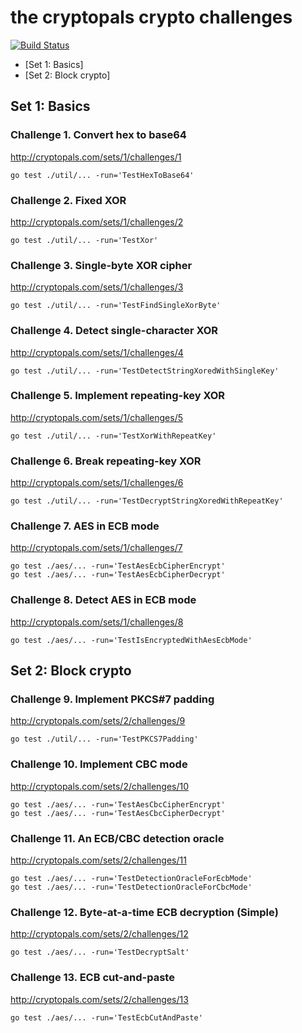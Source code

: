 # the cryptopals crypto challenges

[![Build Status](https://circleci.com/gh/larrylv/cryptopals/tree/master.svg?style=shield&circle-token=2f0ef05b1a06905e660a9890231523430ea3b966)](https://circleci.com/gh/larrylv/cryptopals/tree/master)

* [Set 1: Basics]
* [Set 2: Block crypto]

## Set 1: Basics

### Challenge 1. Convert hex to base64

http://cryptopals.com/sets/1/challenges/1

```
go test ./util/... -run='TestHexToBase64'
```

### Challenge 2. Fixed XOR

http://cryptopals.com/sets/1/challenges/2

```
go test ./util/... -run='TestXor'
```

### Challenge 3. Single-byte XOR cipher

http://cryptopals.com/sets/1/challenges/3

```
go test ./util/... -run='TestFindSingleXorByte'
```

### Challenge 4. Detect single-character XOR

http://cryptopals.com/sets/1/challenges/4

```
go test ./util/... -run='TestDetectStringXoredWithSingleKey'
```

### Challenge 5. Implement repeating-key XOR

http://cryptopals.com/sets/1/challenges/5

```
go test ./util/... -run='TestXorWithRepeatKey'
```

### Challenge 6. Break repeating-key XOR

http://cryptopals.com/sets/1/challenges/6

```
go test ./util/... -run='TestDecryptStringXoredWithRepeatKey'
```

### Challenge 7. AES in ECB mode

http://cryptopals.com/sets/1/challenges/7

```
go test ./aes/... -run='TestAesEcbCipherEncrypt'
go test ./aes/... -run='TestAesEcbCipherDecrypt'
```

### Challenge 8. Detect AES in ECB mode

http://cryptopals.com/sets/1/challenges/8

```
go test ./aes/... -run='TestIsEncryptedWithAesEcbMode'
```

## Set 2: Block crypto

### Challenge 9. Implement PKCS#7 padding

http://cryptopals.com/sets/2/challenges/9

```
go test ./util/... -run='TestPKCS7Padding'
```

### Challenge 10. Implement CBC mode

http://cryptopals.com/sets/2/challenges/10

```
go test ./aes/... -run='TestAesCbcCipherEncrypt'
go test ./aes/... -run='TestAesCbcCipherDecrypt'
```

### Challenge 11. An ECB/CBC detection oracle

http://cryptopals.com/sets/2/challenges/11

```
go test ./aes/... -run='TestDetectionOracleForEcbMode'
go test ./aes/... -run='TestDetectionOracleForCbcMode'
```

### Challenge 12. Byte-at-a-time ECB decryption (Simple)

http://cryptopals.com/sets/2/challenges/12

```
go test ./aes/... -run='TestDecryptSalt'
```

### Challenge 13. ECB cut-and-paste

http://cryptopals.com/sets/2/challenges/13

```
go test ./aes/... -run='TestEcbCutAndPaste'
```
